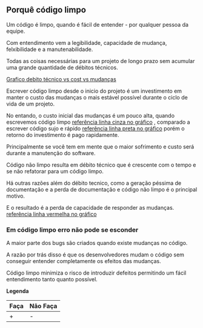 ## Porquê código limpo

Um código é limpo, quando é fácil de entender - por qualquer pessoa da equipe.

Com entendimento vem a legibilidade, capacidade de mudança, felxibilidade e a manutenabilidade.

Todas as coisas necessárias para um projeto de longo prazo sem acumular uma grande quantidade de débitos técnicos.

[Grafico debito técnico vs cost vs mudanças]()

Escrever código limpo desde o inicio do projeto é um investimento em manter o custo das mudanças o mais estável possível durante o ciclo de vida de um projeto.

No entando, o custo inicial das mudanças é um pouco alta, quando escrevemos código limpo [referência linha cinza no gráfico]()
, comparado a escrever código sujo e rápido [referência linha preta no gráfico]()
porém o retorno do investimento é pago rapidamente.

Principalmente se você tem em mente que o maior sofrimento e custo será durante a manutenção do software.

Código não limpo resulta em débito técnico que é crescente com o tempo e se não refatorar para um código limpo.

Há outras razões além do débito tecnico, como a geração péssima de documentação e a perda de documentação e código não limpo é o principal motivo.

E o resultado é a perda de capacidade de responder as mudanças. [referência linha vermelha no gráfico]()

### Em código limpo erro não pode se esconder

A maior parte dos bugs são criados quando existe mudanças no código.

A razão por trás disso é que os desenvolvedores mudam o código sem conseguir entender completamente os efeitos das mudanças.

Código limpo minimiza o risco de introduzir defeitos permitindo um fácil entendimento tanto quanto possível.

 **Legenda**

| Faça | Não Faça |
| -- | -- |
| + | - |
